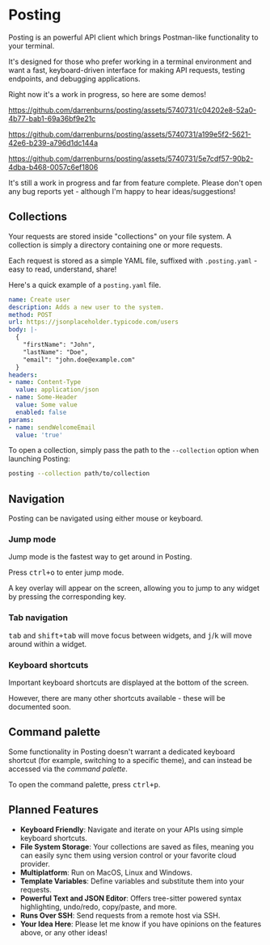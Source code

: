 # Posting

Posting is an powerful API client which brings Postman-like functionality to your terminal.

It's designed for those who prefer working in a terminal environment and want a fast, keyboard-driven interface for making API requests, testing endpoints, and debugging applications.

Right now it's a work in progress, so here are some demos!

https://github.com/darrenburns/posting/assets/5740731/c04202e8-52a0-4b77-bab1-69a36bf9e21c

https://github.com/darrenburns/posting/assets/5740731/a199e5f2-5621-42e6-b239-a796d1dc144a

https://github.com/darrenburns/posting/assets/5740731/5e7cdf57-90b2-4dba-b468-0057c6ef1806

It's still a work in progress and far from feature complete. Please don't open any bug reports yet - although I'm happy to hear ideas/suggestions!

## Collections

Your requests are stored inside "collections" on your file system.
A collection is simply a directory containing one or more requests.

Each request is stored as a simple YAML file, suffixed with `.posting.yaml` - easy to read, understand, share!

Here's a quick example of a `posting.yaml` file.

```yaml
name: Create user
description: Adds a new user to the system.
method: POST
url: https://jsonplaceholder.typicode.com/users
body: |-
  {
    "firstName": "John",
    "lastName": "Doe",
    "email": "john.doe@example.com"
  }
headers:
- name: Content-Type
  value: application/json
- name: Some-Header
  value: Some value
  enabled: false
params:
- name: sendWelcomeEmail
  value: 'true'
```

To open a collection, simply pass the path to the `--collection` option when launching Posting:

```bash
posting --collection path/to/collection
```

## Navigation

Posting can be navigated using either mouse or keyboard.

### Jump mode

Jump mode is the fastest way to get around in Posting.

Press <kbd>ctrl+o</kbd> to enter jump mode.

A key overlay will appear on the screen, allowing you to jump to any widget by pressing the corresponding key.

### Tab navigation

<kbd>tab</kbd> and <kbd>shift+tab</kbd> will move focus between widgets,
and <kbd>j</kbd>/<kbd>k</kbd> will move around within a widget.

### Keyboard shortcuts

Important keyboard shortcuts are displayed at the bottom of the screen.

However, there are many other shortcuts available - these will be documented soon.

<!-- TODO - document other shortcuts. -->

## Command palette

Some functionality in Posting doesn't warrant a dedicated keyboard shortcut (for example, switching to a specific theme), and can instead be accessed via the _command palette_.

To open the command palette, press <kbd>ctrl+p</kbd>.

## Planned Features

- **Keyboard Friendly**: Navigate and iterate on your APIs using simple keyboard shortcuts.
- **File System Storage**: Your collections are saved as files, meaning you can easily sync them using version control or your favorite cloud provider.
- **Multiplatform**: Run on MacOS, Linux and Windows.
- **Template Variables**: Define variables and substitute them into your requests.
- **Powerful Text and JSON Editor**: Offers tree-sitter powered syntax highlighting, undo/redo, copy/paste, and more.
- **Runs Over SSH**: Send requests from a remote host via SSH.
- **Your Idea Here**: Please let me know if you have opinions on the features above, or any other ideas!
